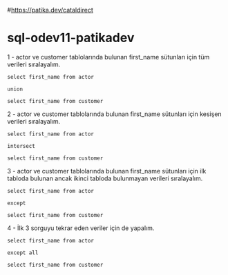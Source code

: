 #https://patika.dev/cataldirect
# sql-odev11-patikadev

1 - actor ve customer tablolarında bulunan first_name sütunları için tüm verileri sıralayalım.

    select first_name from actor

    union 

    select first_name from customer
    
2 - actor ve customer tablolarında bulunan first_name sütunları için kesişen verileri sıralayalım.

    select first_name from actor

    intersect 

    select first_name from customer
    
3 - actor ve customer tablolarında bulunan first_name sütunları için ilk tabloda bulunan ancak ikinci tabloda bulunmayan verileri sıralayalım.

    select first_name from actor

    except 

    select first_name from customer
    
4 - İlk 3 sorguyu tekrar eden veriler için de yapalım.

    select first_name from actor

    except all

    select first_name from customer
